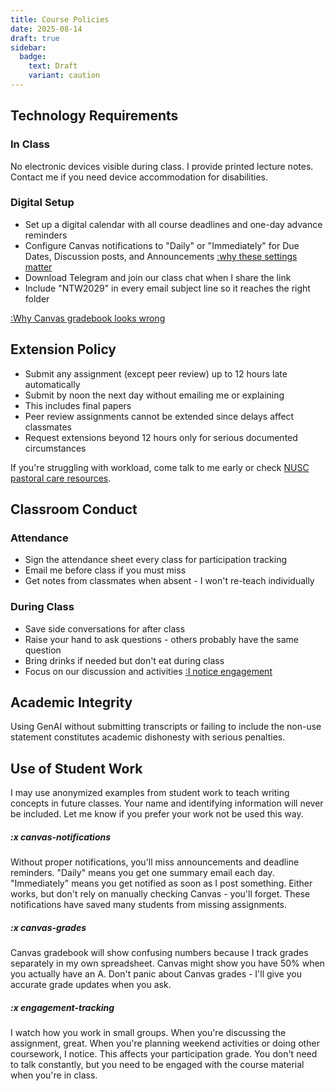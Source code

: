 ```yaml
---
title: Course Policies
date: 2025-08-14
draft: true
sidebar:
  badge:
    text: Draft
    variant: caution
---
```


## Technology Requirements

### In Class

No electronic devices visible during class. I provide printed lecture notes. Contact me if you need device accommodation for disabilities.

### Digital Setup

- Set up a digital calendar with all course deadlines and one-day advance reminders
- Configure Canvas notifications to "Daily" or "Immediately" for Due Dates, Discussion posts, and Announcements [:why these settings matter](#x-canvas-notifications)
- Download Telegram and join our class chat when I share the link
- Include "NTW2029" in every email subject line so it reaches the right folder

[:Why Canvas gradebook looks wrong](#x-canvas-grades)

## Extension Policy

- Submit any assignment (except peer review) up to 12 hours late automatically
- Submit by noon the next day without emailing me or explaining
- This includes final papers
- Peer review assignments cannot be extended since delays affect classmates
- Request extensions beyond 12 hours only for serious documented circumstances

If you're struggling with workload, come talk to me early or check [NUSC pastoral care resources](https://tinyurl.com/nuscpastoralcare).

## Classroom Conduct

### Attendance

- Sign the attendance sheet every class for participation tracking
- Email me before class if you must miss
- Get notes from classmates when absent - I won't re-teach individually

### During Class

- Save side conversations for after class
- Raise your hand to ask questions - others probably have the same question
- Bring drinks if needed but don't eat during class
- Focus on our discussion and activities [:I notice engagement](#x-engagement-tracking)

## Academic Integrity

Using GenAI without submitting transcripts or failing to include the non-use statement constitutes academic dishonesty with serious penalties.

## Use of Student Work

I may use anonymized examples from student work to teach writing concepts in future classes. Your name and identifying information will never be included. Let me know if you prefer your work not be used this way.

##### :x canvas-notifications

Without proper notifications, you'll miss announcements and deadline reminders. "Daily" means you get one summary email each day. "Immediately" means you get notified as soon as I post something. Either works, but don't rely on manually checking Canvas - you'll forget. These notifications have saved many students from missing assignments.

##### :x canvas-grades

Canvas gradebook will show confusing numbers because I track grades separately in my own spreadsheet. Canvas might show you have 50% when you actually have an A. Don't panic about Canvas grades - I'll give you accurate grade updates when you ask.

##### :x engagement-tracking

I watch how you work in small groups. When you're discussing the assignment, great. When you're planning weekend activities or doing other coursework, I notice. This affects your participation grade. You don't need to talk constantly, but you need to be engaged with the course material when you're in class.
